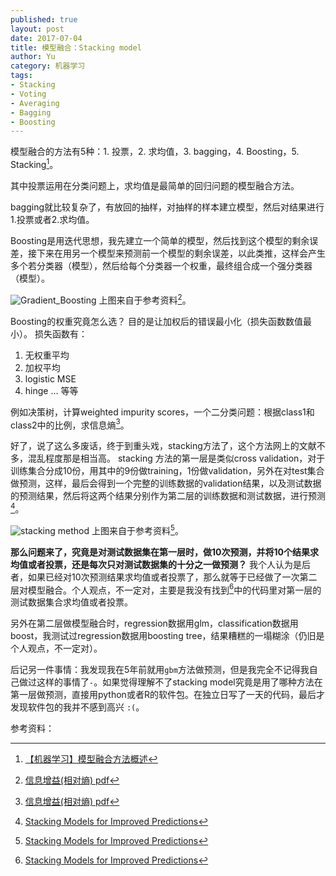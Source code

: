 ```yaml
---
published: true
layout: post
date: 2017-07-04
title: 模型融合：Stacking model
author: Yu
category: 机器学习
tags:
- Stacking
- Voting
- Averaging
- Bagging
- Boosting
---
```


模型融合的方法有5种：1. 投票，2. 求均值，3. bagging，4. Boosting，5. Stacking[^1]。

其中投票运用在分类问题上，求均值是最简单的回归问题的模型融合方法。

bagging就比较复杂了，有放回的抽样，对抽样的样本建立模型，然后对结果进行1.投票或者2.求均值。

Boosting是用迭代思想，我先建立一个简单的模型，然后找到这个模型的剩余误差，接下来在用另一个模型来预测前一个模型的剩余误差，以此类推，这样会产生多个若分类器（模型），然后给每个分类器一个权重，最终组合成一个强分类器（模型）。

![Gradient_Boosting](https://i.imgur.com/puZ8S3h.png)
上图来自于参考资料[^2]。

Boosting的权重究竟怎么选？
目的是让加权后的错误最小化（损失函数数值最小）。
损失函数有：
1. 无权重平均
2. 加权平均
3. logistic MSE
4. hinge
... 等等

例如决策树，计算weighted impurity scores，一个二分类问题：根据class1和class2中的比例，求信息熵[^2]。


好了，说了这么多废话，终于到重头戏，stacking方法了，这个方法网上的文献不多，混乱程度那是相当高。
stacking 方法的第一层是类似cross validation，对于训练集合分成10份，用其中的9份做training，1份做validation，另外在对test集合做预测，这样，最后会得到一个完整的训练数据的validation结果，以及测试数据的预测结果，然后将这两个结果分别作为第二层的训练数据和测试数据，进行预测[^3]。

![stacking method](https://i.imgur.com/akHjfc3.png "Stacking Models for Improved Predictions")
上图来自于参考资料[^3]。

**那么问题来了，究竟是对测试数据集在第一层时，做10次预测，并将10个结果求均值或者投票，还是每次只对测试数据集的十分之一做预测？**
我个人认为是后者，如果已经对10次预测结果求均值或者投票了，那么就等于已经做了一次第二层对模型融合。个人观点，不一定对，主要是我没有找到[^3]中的代码里对第一层的测试数据集合求均值或者投票。

另外在第二层做模型融合时，regression数据用glm，classification数据用boost，我测试过regression数据用boosting tree，结果糟糕的一塌糊涂（仍旧是个人观点，不一定对）。


后记另一件事情：我发现我在5年前就用`gbm`方法做预测，但是我完全不记得我自己做过这样的事情了<code>_-_</code>。如果觉得理解不了stacking model究竟是用了哪种方法在第一层做预测，直接用python或者R的软件包。在独立日写了一天的代码，最后才发现软件包的我并不感到高兴 <code>:(</code>。



参考资料：

[^1]: [【机器学习】模型融合方法概述](https://zhuanlan.zhihu.com/p/25836678)
[^2]: [信息增益(相对熵) pdf](https://courses.cs.washington.edu/courses/cse455/10au/notes/InfoGain.pdf)
[^3]: [Stacking Models for Improved Predictions](http://www.kdnuggets.com/2017/02/stacking-models-imropved-predictions.html)
